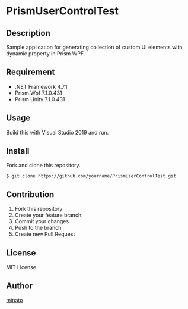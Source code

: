 # PrismUserControlTest

## Description

Sample application for generating collection of custom UI elements with dynamic property in Prism WPF.

## Requirement

- .NET Framework 4.7.1
- Prism.Wpf 7.1.0.431
- Prism.Unity 7.1.0.431

## Usage

Build this with Visual Studio 2019 and run.

## Install

Fork and clone this repository.

```
$ git clone https://github.com/yourname/PrismUserControlTest.git
```

## Contribution

1. Fork this repository
2. Create your feature branch
3. Commit your changes
4. Push to the branch
5. Create new Pull Request

## License

MIT License

## Author

[minato](https://blog.minatoproject.com/)
